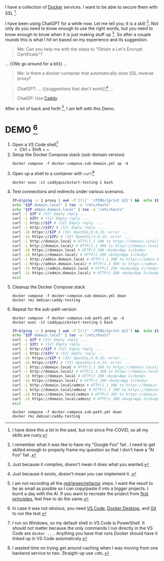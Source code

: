 I have a collection of [Docker](https://hub.docker.com/) services.
I want to be able to secure them with SSL [^rusty].

I have been using ChatGPT for a while now.
Let me tell you; it is a skill [^foo].
Not only do you need to know enough to use the right words, but you need to know enough to know when it is just making stuff up [^compile].
So after a couple rounds this is what I hit on based on my experience and its suggestion.

> Me: Can you help me with the steps to "Obtain a Let's Encrypt Certificate"?

... {{We go around for a bit}} ...
 
> Me: Is there a docker container that automatically does SSL reverse proxy?

> ChatGPT: ... {{suggestions that don't work}}[^self_fail] ...
> 
> ChatGP: Use [Caddy](https://caddyserver.com/)

After a lot of back and forth [^missing_methods], I am left with this Demo.

# DEMO [^requirements]

1. Open a VS Code shell[^vscode_shell]
   * Ctrl + Shift + ~
2. Setup the Docker Compose stack (sub-domain version)
   ```
   docker compose -f docker-compose.sub-domain.yml up -d
   ```
3. Open up a shell to a container with `curl`[^curl]
   ```
   docker exec -it caddyquickstart-testing-1 bash
   ```
4. Test connections and redirects under various scenaros.
   ```bash
   IP=$(ping -c 1 proxy | awk -F'[()]' '/PING/{print $2}') &&  echo $IP
   echo "$IP domain.local" | tee -a "/etc/hosts"
   echo "$IP admin.domain.local" | tee -a "/etc/hosts"
   curl -i $IP # (52) Empty reply ...
   curl -i $IP/ # (52) Empty reply ...
   curl -i http://$IP # (52) Empty reply ...
   curl -i http://$IP/ # (52) Empty reply ...
   curl -ik https://$IP # (35) OpenSSL/3.0.15: error ...
   curl -ik https://$IP/ # (35) OpenSSL/3.0.15: error ...
   curl -i http://domain.local # HTTP/1.1 308 to https://domain.local/
   curl -i http://domain.local/ # HTTP/1.1 308 to https://domain.local/
   curl -ik https://domain.local # HTTP/2 200 <body>App 1</body>
   curl -ik https://domain.local/ # HTTP/2 200 <body>App 1</body>
   curl -i http://admin.domain.local # HTTP/1.1 308 to https://admin.domain.local/
   curl -i http://admin.domain.local/ # HTTP/1.1 308 to https://admin.domain.local/
   curl -ik https://admin.domain.local # HTTP/2 200 <body>App 2</body>
   curl -ik https://admin.domain.local/ # HTTP/2 200 <body>App 2</body>
   exit
   ```
5. Cleanup the Docker Compose stack
   ```
   docker compose -f docker-compose.sub-domain.yml down
   docker rmi debian:caddy-testing
   ```
6. Repeat for the sub-path version
   ```
   docker compose -f docker-compose.sub-path.yml up -d
   docker exec -it caddyquickstart-testing-1 bash
   ```
   ```bash
   IP=$(ping -c 1 proxy | awk -F'[()]' '/PING/{print $2}') &&  echo $IP
   echo "$IP domain.local" | tee -a "/etc/hosts"
   curl -i $IP # (52) Empty reply ...
   curl -i $IP/ # (52) Empty reply ...
   curl -i http://$IP # (52) Empty reply ...
   curl -i http://$IP/ # (52) Empty reply ...
   curl -ik https://$IP # (35) OpenSSL/3.0.15: error ...
   curl -ik https://$IP/ # (35) OpenSSL/3.0.15: error ...
   curl -i http://domain.local # HTTP/1.1 308 to https://domain.local/
   curl -i http://domain.local/ # HTTP/1.1 308 to https://domain.local/
   curl -ik https://domain.local # HTTP/2 200 <body>App 1</body>
   curl -ik https://domain.local/ # HTTP/2 200 <body>App 1</body>
   curl -i http://domain.local/admin # HTTP/1.1 308 to https://domain.local/admin
   curl -i http://domain.local/admin/ # HTTP/1.1 308 to https://domain.local/admin/
   curl -ik https://domain.local/admin # HTTP/2 302 to https://domain.local/admin/
   curl -ik https://domain.local/admin/ # HTTP/2 200 <body>App 2</body>
   exit
   ```
   ```
   docker compose -f docker-compose.sub-path.yml down
   docker rmi debian:caddy-testing
   ```

[^rusty]: I have done this a _lot_ in the past, but not since Pre-COVID, so all my skills are rusty.
[^foo]: I remember what it was like to have my "Google Foo" fail [^stacks].
I need to get skilled enough to properly frame my question so that I don't have a "AI Foo" fail [^fail_v2] [^fail_v3]. 
[^stacks]: I also remember being chastised by my college'es librarian for using [Google Scholar](https://scholar.google.com/) because I can find everything I need in the [stacks](https://en.wikipedia.org/wiki/Library_stack).
Funny thing that, now they don't even _have_ stacks to search. 
[^compile]: Just because it compiles, doesn't mean it does what you wanted.
[^self_fail]: Just because it exists, doesn't mean _you_ can implement it [^hydroponic].
[^hydroponic]: I know [hydroponic tomatoes](https://hydrobuilder.com/learn/hydroponic-tomatoes/) are a thing.
Mine always die.
My [reapers](https://en.wikipedia.org/wiki/Carolina_Reaper) always thrive.
[^requirements]: In case it was not obvious, you need [VS Code](https://code.visualstudio.com/), [Docker Desktop](https://www.docker.com/), and [Git](https://git-scm.com/downloads) to run the test.
[^vscode_shell]: I run on Windows, so my default shell in VS Code is PowerShell.
It _should not_ matter because the only commands I run directly in the VS Code are `docker ...`.
Anything you have that runs Docker should have it linked up in VS Code automaticaly[^ymmv].
[^ymmv]: [Your milage may vary](https://dictionary.cambridge.org/dictionary/english/ymmv)
[^missing_methods]: I am not recording all the [red/green/refactor](https://en.wikipedia.org/wiki/Test-driven_development) steps.
I want the result to be as small as posible so I can copy/paste it into a bigger projects.
I burnt a day with the AI.
If you want to recreate the project from [first principles](https://en.wikipedia.org/wiki/First_principle), feel free to do the same.
[^curl]: I wasted time on trying get around caching when I was moving from one backend service to two.
Straight-up use `cURL`.
[^fail_v2]: So... ChatGPT just informed me about [caddy-docker-proxy](https://github.com/lucaslorentz/caddy-docker-proxy).
I spent **ALL DAY!!!** doing this carefully by hand, reading all the guides, understanding _in detail_ where all the pieces go together, carefully coxing the AI to give me help ... and it drops this on me.
If you use the right image, the whole thing is just automatic.
[Stand on someone else's sholders](https://en.wikipedia.org/wiki/Standing_on_the_shoulders_of_giants), the view is better.
[^fail_v3]: And another 6 hours even with the AI on url reweites because of the [trailing /](https://en.wikipedia.org/wiki/URI_normalization).
